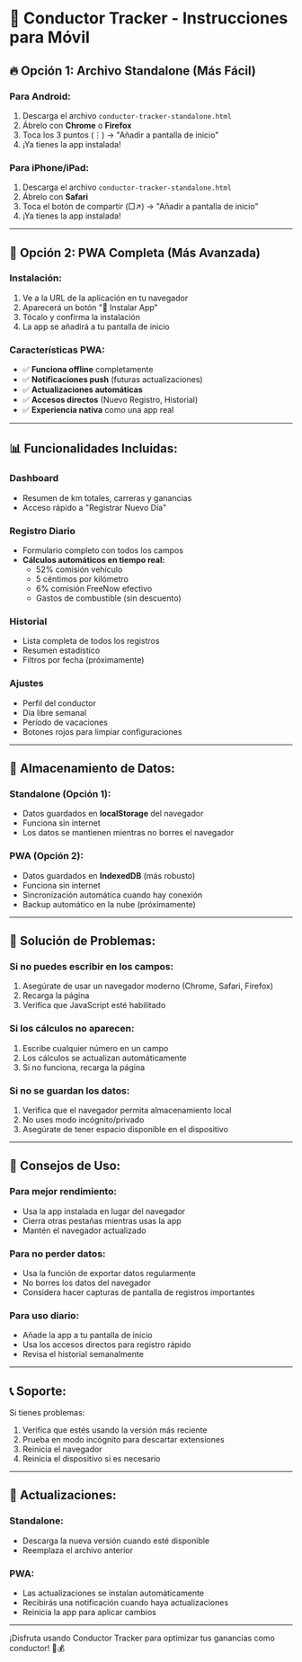 # 📱 Conductor Tracker - Instrucciones para Móvil

## 🔥 **Opción 1: Archivo Standalone (Más Fácil)**

### **Para Android:**
1. Descarga el archivo `conductor-tracker-standalone.html`
2. Ábrelo con **Chrome** o **Firefox**
3. Toca los 3 puntos (⋮) → "Añadir a pantalla de inicio"
4. ¡Ya tienes la app instalada!

### **Para iPhone/iPad:**
1. Descarga el archivo `conductor-tracker-standalone.html`
2. Ábrelo con **Safari**
3. Toca el botón de compartir (□↗) → "Añadir a pantalla de inicio"
4. ¡Ya tienes la app instalada!

---

## 🚀 **Opción 2: PWA Completa (Más Avanzada)**

### **Instalación:**
1. Ve a la URL de la aplicación en tu navegador
2. Aparecerá un botón "📱 Instalar App"
3. Tócalo y confirma la instalación
4. La app se añadirá a tu pantalla de inicio

### **Características PWA:**
- ✅ **Funciona offline** completamente
- ✅ **Notificaciones push** (futuras actualizaciones)
- ✅ **Actualizaciones automáticas**
- ✅ **Accesos directos** (Nuevo Registro, Historial)
- ✅ **Experiencia nativa** como una app real

---

## 📊 **Funcionalidades Incluidas:**

### **Dashboard**
- Resumen de km totales, carreras y ganancias
- Acceso rápido a "Registrar Nuevo Día"

### **Registro Diario**
- Formulario completo con todos los campos
- **Cálculos automáticos en tiempo real:**
  - 52% comisión vehículo
  - 5 céntimos por kilómetro
  - 6% comisión FreeNow efectivo
  - Gastos de combustible (sin descuento)

### **Historial**
- Lista completa de todos los registros
- Resumen estadístico
- Filtros por fecha (próximamente)

### **Ajustes**
- Perfil del conductor
- Día libre semanal
- Período de vacaciones
- Botones rojos para limpiar configuraciones

---

## 💾 **Almacenamiento de Datos:**

### **Standalone (Opción 1):**
- Datos guardados en **localStorage** del navegador
- Funciona sin internet
- Los datos se mantienen mientras no borres el navegador

### **PWA (Opción 2):**
- Datos guardados en **IndexedDB** (más robusto)
- Funciona sin internet
- Sincronización automática cuando hay conexión
- Backup automático en la nube (próximamente)

---

## 🔧 **Solución de Problemas:**

### **Si no puedes escribir en los campos:**
1. Asegúrate de usar un navegador moderno (Chrome, Safari, Firefox)
2. Recarga la página
3. Verifica que JavaScript esté habilitado

### **Si los cálculos no aparecen:**
1. Escribe cualquier número en un campo
2. Los cálculos se actualizan automáticamente
3. Si no funciona, recarga la página

### **Si no se guardan los datos:**
1. Verifica que el navegador permita almacenamiento local
2. No uses modo incógnito/privado
3. Asegúrate de tener espacio disponible en el dispositivo

---

## 🌟 **Consejos de Uso:**

### **Para mejor rendimiento:**
- Usa la app instalada en lugar del navegador
- Cierra otras pestañas mientras usas la app
- Mantén el navegador actualizado

### **Para no perder datos:**
- Usa la función de exportar datos regularmente
- No borres los datos del navegador
- Considera hacer capturas de pantalla de registros importantes

### **Para uso diario:**
- Añade la app a tu pantalla de inicio
- Usa los accesos directos para registro rápido
- Revisa el historial semanalmente

---

## 📞 **Soporte:**

Si tienes problemas:
1. Verifica que estés usando la versión más reciente
2. Prueba en modo incógnito para descartar extensiones
3. Reinicia el navegador
4. Reinicia el dispositivo si es necesario

---

## 🔄 **Actualizaciones:**

### **Standalone:**
- Descarga la nueva versión cuando esté disponible
- Reemplaza el archivo anterior

### **PWA:**
- Las actualizaciones se instalan automáticamente
- Recibirás una notificación cuando haya actualizaciones
- Reinicia la app para aplicar cambios

---

¡Disfruta usando Conductor Tracker para optimizar tus ganancias como conductor! 🚗💰
